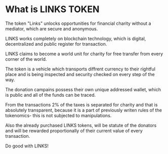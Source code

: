 # What is LINKS TOKEN

The token "Links" unlocks opportunities for financial charity without a mediator, which are secure and anonymous.

LINKS works completely on blockchain technology, which is digital, decentralized and public register for transaction.

LINKS claims to become a world unit for charity for free transfer from every corner of the world.

The token is a vehicle which transports diffrent currency to their rightful place and is being inspected and security checked on every step of the way.

The donation campains possess their own unique addressed wallet, which is public and all of the funds can be traced.

From the transactions 2% of the taxes is separated for charity and that is absolutely transparent, because it is a part of previously writen rules of the tokenomics- this is not subjected to manipulations.

Also the already purchased LINKS tokens, will be statute of the donators and will be rewarded proportionally of their current value of every transaction.

Do good with LINKS!
